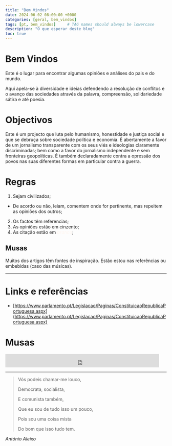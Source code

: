 ```yaml
---
title: "Bem Vindos"
date: 2024-06-02 08:00:00 +0000
categories: [geral, bem_vindos]
tags: [pt, bem_vindos]     # TAG names should always be lowercase
description: "O que esperar deste blog"
toc: true
---
```



# Bem Vindos

Este é o lugar para encontrar algumas opiniões e análises do pais e do mundo.

Aqui apela-se à diversidade e ideias defendendo a resolução de conflitos e o avanço das sociedades através da palavra, compreensão, solidariedade sátira e até poesia.

# Objectivos

Este é um projecto que luta pelo humanismo, honestidade e justiça social e que se debruça sobre sociedade política e economia.
É abertamente a favor de um jornalismo transparente com os seus viés e ideologias claramente discriminadas; bem como a favor do jornalismo independente e sem fronteiras geopolíticas.
É também declaradamente contra a opressão dos povos nas suas diferentes formas em particular contra a guerra.

# Regras

1. Sejam civilizados;
  - De acordo ou não, leiam, comentem onde for pertinente, mas repeitem as opiniões dos outros;
2. Os factos têm referencias;
3. As opiniões estão em <span style="color:Platinum">cinzento</span>;
4. As citação estão em <span style="color:Seashell;font-style:italic;">branco</span>;

## Musas

Muitos dos artigos têm fontes de inspiração. Estão estou nas referências ou embebidas (caso das músicas).

---
# Links e referências

- [https://www.parlamento.pt/Legislacao/Paginas/ConstituicaoRepublicaPortuguesa.aspx](https://www.parlamento.pt/Legislacao/Paginas/ConstituicaoRepublicaPortuguesa.aspx)

# Musas

<iframe style="border: 0; width: 480px; height: 42px;" src="https://bandcamp.com/EmbeddedPlayer/album=1404691174/size=small/bgcol=333333/linkcol=0f91ff/track=2956531205/transparent=true/" seamless><a href="https://rastilho.bandcamp.com/album/o-ltimo-p-r-do-sol">O último pôr do sol by Viralata</a></iframe>


---

> Vós podeis chamar-me louco,
>
> Democrata, socialista,
>
> E comunista também,
>
> Que eu sou de tudo isso um pouco,
>
> Pois sou uma coisa mista
>
> Do bom que isso tudo tem.

_António Aleixo_
